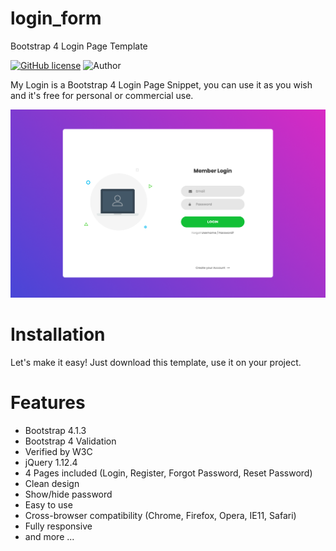 # login_form
Bootstrap 4 Login Page Template

[![GitHub license](https://img.shields.io/github/license/nauvalazhar/my-login.svg)](https://github.com/Sakshamoo17/login_form/blob/master/LICENSE)
![Author](https://img.shields.io/badge/author-%40saksham0017-blue.svg)

My Login is a Bootstrap 4 Login Page Snippet, you can use it as you wish and it's free for personal or commercial use.

![Preview](https://github.com/Sakshamoo17/login_form/blob/master/login.png)

# Installation
Let's make it easy! Just download this template, use it on your project.

# Features
- Bootstrap 4.1.3
- Bootstrap 4 Validation
- Verified by W3C
- jQuery 1.12.4
- 4 Pages included (Login, Register, Forgot Password, Reset Password)
- Clean design
- Show/hide password
- Easy to use
- Cross-browser compatibility (Chrome, Firefox, Opera, IE11, Safari)
- Fully responsive
- and more ...
